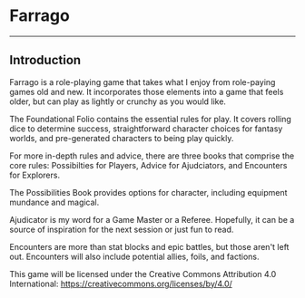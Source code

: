 # Farrago

------

## Introduction

Farrago is a role-playing game that takes what I enjoy from role-paying games old and new. It incorporates those elements into a game that feels older, but can play as lightly or crunchy as you would like.

The Foundational Folio contains the essential rules for play. It covers rolling dice to determine success, straightforward character choices for fantasy worlds, and pre-generated characters to being play quickly.

For more in-depth rules and advice, there are three books that comprise the core rules: Possibilties for Players, Advice for Ajudciators, and Encounters for Explorers. 

The Possibilities Book provides options for character, including equipment mundance and magical.

Ajudicator is my word for a Game Master or a Referee. Hopefully, it can be a source of inspiration for the next session or just fun to read.

Encounters are more than stat blocks and epic battles, but those aren't left out. Encounters will also include potential allies, foils, and factions.

This game will be licensed under the Creative Commons Attribution 4.0 International: https://creativecommons.org/licenses/by/4.0/